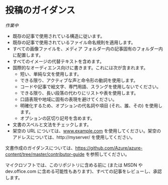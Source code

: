 # 投稿のガイダンス #
*作業中*

- 既存の記事で使用されている構造に従います。
- 既存の記事で使用されているファイル命名規則を適用します。
- すべての画像ファイルを、メディア フォルダー内の記事固有のフォルダー内に配置します。
- すべてのイメージの代替テキストを含めます。
- 国際的なオーディエンス向けに書きます。これには次が含まれます。
   - 短い、単純な文を使用します。
   - できる限り、アクティブな声と命令形の動詞を使用します。
   - コードや記事で絵文字、専門用語、スラングを使用しないでください。
   - できる限り、長い段落の代わりにリストや表を使用します。
   - 口語表現や地域に固有の表現を避けてください。
   - 明確化するため、オプションの代名詞や項目 (それ、誰、その) を使用します。
   - オプションの区切り記号を含めます。
- 文書のスペルと文法をチェックします。
- 架空の URL については、www.example.com を使用してください。架空のアドレスについては、http://myserver/ を使用してください。

文書作成のガイダンスについては、https://github.com/Azure/azure-content/tree/master/contributor-guide を参照してください。 

マイクロソフトでは、このリポジトリに含める前に (または MSDN や  dev.office.com に含める可能性もあります)、すべての記事をレビューし、承認します。 

